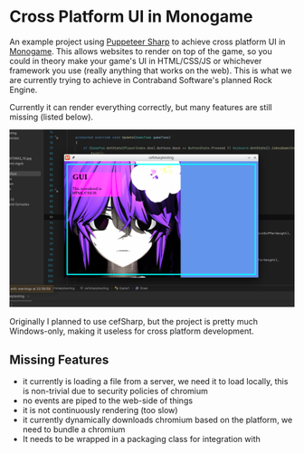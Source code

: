 # Cross Platform UI in Monogame

An example project using [Puppeteer Sharp](https://github.com/hardkoded/puppeteer-sharp) to achieve cross platform UI in [Monogame](https://github.com/MonoGame/MonoGame). This allows websites to render on top of the game, so you could in theory make your game's UI in HTML/CSS/JS or whichever framework you use (really anything that works on the web). This is what we are currently trying to achieve in Contraband Software's planned Rock Engine.

Currently it can render everything correctly, but many features are still missing (listed below).

![Girl with purple hair](preview.png?raw=true "Preview Image")

Originally I planned to use cefSharp, but the project is pretty much Windows-only, making it useless for cross platform development.

## Missing Features
- it currently is loading a file from a server, we need it to load locally, this is non-trivial due to security policies of chromium
- no events are piped to the web-side of things
- it is not continuously rendering (too slow)
- it currently dynamically downloads chromium based on the platform, we need to bundle a chromium
- It needs to be wrapped in a packaging class for integration with
